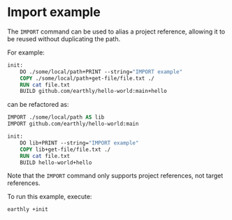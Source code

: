 # Import example

The `IMPORT` command can be used to alias a project reference, allowing it to be reused without duplicating the path.

For example:

```Dockerfile
init:
    DO ./some/local/path+PRINT --string="IMPORT example"
    COPY ./some/local/path+get-file/file.txt ./
    RUN cat file.txt
    BUILD github.com/earthly/hello-world:main+hello
```

can be refactored as:

```Dockerfile
IMPORT ./some/local/path AS lib
IMPORT github.com/earthly/hello-world:main

init:
    DO lib+PRINT --string="IMPORT example"
    COPY lib+get-file/file.txt ./
    RUN cat file.txt
    BUILD hello-world+hello
```

Note that the `IMPORT` command only supports project references, not target references.

To run this example, execute:

```bash
earthly +init
```
